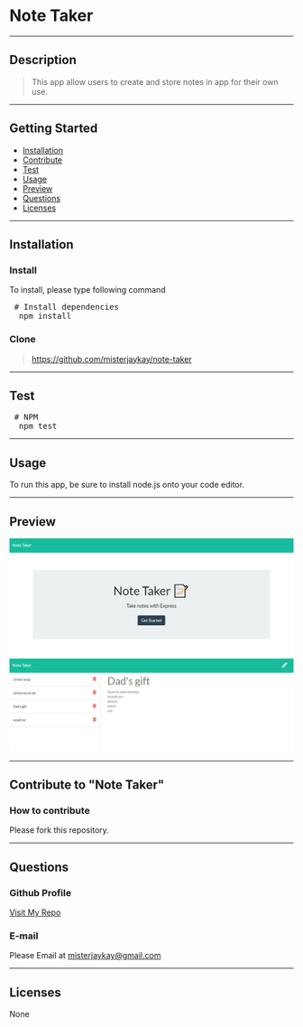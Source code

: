 # Note Taker
---
  ## Description
  > This app allow users to create and store notes in app for their own use.

---
  ## Getting Started
  - [Installation](#Installation)
  - [Contribute](#Contribute)
  - [Test](#Test)
  - [Usage](#Usage)
  - [Preview](#Preview)
  - [Questions](#Questions)
  - [Licenses](#Licenses)

---
  ## Installation
  
  ### Install
  To install, please type following command
  <pre> # Install dependencies
  npm install </pre>

  ### Clone
  > https://github.com/misterjaykay/note-taker

---
  ## Test
  <pre> # NPM
  npm test </pre>

--- 
  ## Usage
  To run this app, be sure to install node.js onto your code editor.

---
## Preview
![Screenshot1](./public/assets/images/screenshot1.png)
![Screenshot2](./public/assets/images/screenshot2.png)

--- 
  ## Contribute to "Note Taker"

  ### How to contribute

  Please fork this repository.

---
  ## Questions

  ### Github Profile
  [Visit My Repo](https://github.com/misterjaykay)

  ### E-mail
  Please Email at misterjaykay@gmail.com

---
  ## Licenses
  None